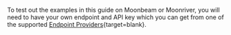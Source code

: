 To test out the examples in this guide on Moonbeam or Moonriver, you will need to have your own endpoint and API key which you can get from one of the supported [Endpoint Providers](/builders/get-started/endpoints/){target=blank}.